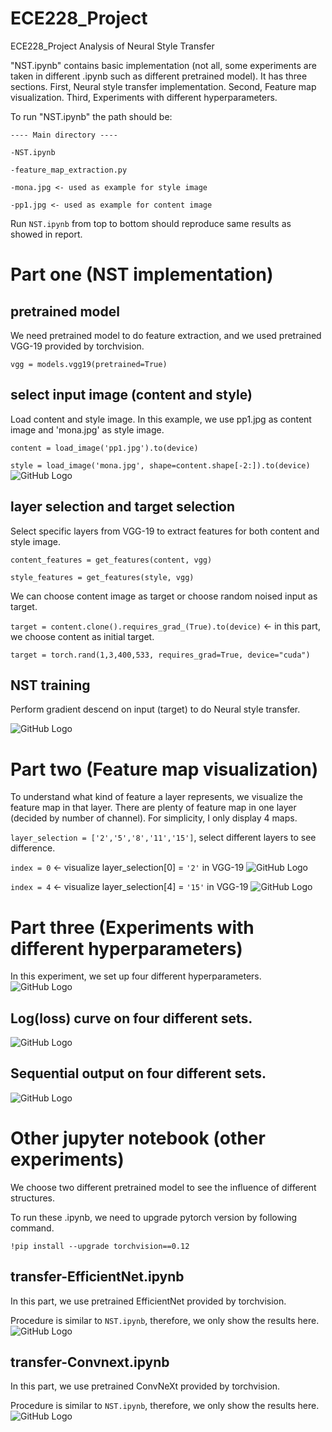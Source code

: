 # ECE228_Project
ECE228_Project Analysis of Neural Style Transfer

"NST.ipynb" contains basic implementation (not all, some experiments are taken in different .ipynb such as different pretrained model).
It has three sections. First, Neural style transfer implementation. Second, Feature map visualization. Third, Experiments with different hyperparameters.

To run "NST.ipynb" the path should be:
```
---- Main directory ----

-NST.ipynb

-feature_map_extraction.py

-mona.jpg <- used as example for style image

-pp1.jpg <- used as example for content image
```
Run ```NST.ipynb``` from top to bottom should reproduce same results as showed in report.

# Part one (NST implementation)
## pretrained model
We need pretrained model to do feature extraction, and we used pretrained VGG-19 provided by torchvision.

```vgg = models.vgg19(pretrained=True)```

## select input image (content and style)
Load content and style image. In this example, we use pp1.jpg as content image and 'mona.jpg' as style image.

```content = load_image('pp1.jpg').to(device)```

```style = load_image('mona.jpg', shape=content.shape[-2:]).to(device)```
![GitHub Logo](/image/NST_input.png)

## layer selection and target selection
Select specific layers from VGG-19 to extract features for both content and style image.

```content_features = get_features(content, vgg)```

```style_features = get_features(style, vgg)```

We can choose content image as target or choose random noised input as target.

```target = content.clone().requires_grad_(True).to(device)``` <- in this part, we choose content as initial target.

```target = torch.rand(1,3,400,533, requires_grad=True, device="cuda")```

## NST training
Perform gradient descend on input (target) to do Neural style transfer.

![GitHub Logo](/image/NST_result.png)

# Part two (Feature map visualization)
To understand what kind of feature a layer represents, we visualize the feature map in that layer.
There are plenty of feature map in one layer (decided by number of channel). For simplicity, I only display 4 maps.

```layer_selection = ['2','5','8','11','15']```, select different layers to see difference.

```index = 0``` <- visualize layer_selection[0] = ```'2'``` in VGG-19
![GitHub Logo](/image/moan_fmap_0.png)

```index = 4``` <- visualize layer_selection[4] = ```'15'``` in VGG-19
![GitHub Logo](/image/moan_fmap_4.png)

# Part three (Experiments with different hyperparameters)
In this experiment, we set up four different hyperparameters.
![GitHub Logo](/image/Parameter_set.JPG)
## Log(loss) curve on four different sets.
![GitHub Logo](/image/loss_curve.png)

## Sequential output on four different sets.
![GitHub Logo](/image/result_small_image.png)

# Other jupyter notebook (other experiments)
We choose two different pretrained model to see the influence of different structures.

To run these .ipynb, we need to upgrade pytorch version by following command.

```
!pip install --upgrade torchvision==0.12
```

## transfer-EfficientNet.ipynb
In this part, we use pretrained EfficientNet provided by torchvision.

Procedure is similar to ```NST.ipynb```, therefore, we only show the results here.
![GitHub Logo](/image/result_efficientnet.png)

## transfer-Convnext.ipynb
In this part, we use pretrained ConvNeXt provided by torchvision.

Procedure is similar to ```NST.ipynb```, therefore, we only show the results here.
![GitHub Logo](/image/result_convnext.png)

